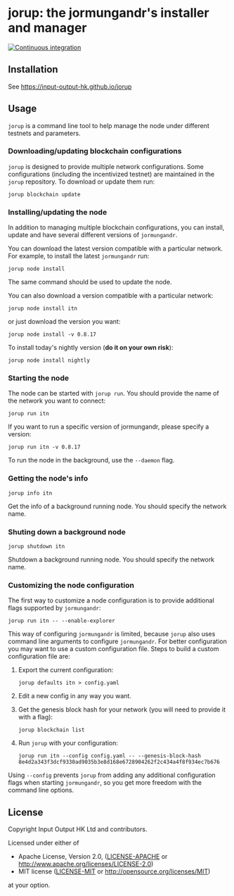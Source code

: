 # jorup: the jormungandr's installer and manager

[![Continuous integration][gh-actions-badge]][gh-actions-link]

## Installation

See https://input-output-hk.github.io/jorup

## Usage

`jorup` is a command line tool to help manage the node under different testnets
and parameters.

### Downloading/updating blockchain configurations

`jorup` is designed to provide multiple network configurations. Some
configurations (including the incentivized testnet) are maintained in the
`jorup` repository. To download or update them run:

	jorup blockchain update

### Installing/updating the node

In addition to managing multiple blockchain configurations, you can install,
update and have several different versions of `jormungandr`.

You can download the latest version compatible with a particular network. For
example, to install the latest `jormungandr` run:

	jorup node install

The same command should be used to update the node.

You can also download a version compatible with a particular network:

	jorup node install itn

or just download the version you want:

	jorup node install -v 0.8.17

To install today's nightly version (**do it on your own risk**):

	jorup node install nightly

### Starting the node

The node can be started with `jorup run`. You should provide the name of the
network you want to connect:

	jorup run itn

If you want to run a specific version of jormungandr, please specify a version:

	jorup run itn -v 0.8.17

To run the node in the background, use the `--daemon` flag.

### Getting the node's info

	jorup info itn

Get the info of a background running node. You should specify the network name.

### Shuting down a background node

	jorup shutdown itn

Shutdown a background running node. You should specify the network name.

### Customizing the node configuration

The first way to customize a node configuration is to provide additional flags
supported by `jormungandr`:

	jorup run itn -- --enable-explorer

This way of configuring `jormungandr` is limited, because `jorup` also uses
command line arguments to configure `jormungandr`. For better configuration you
may want to use a custom configuration file. Steps to build a custom
configuration file are:

1. Export the current configuration:

   ```jorup defaults itn > config.yaml```

2. Edit a new config in any way you want.

3. Get the genesis block hash for your network (you will need to provide it with
   a flag):

   ```jorup blockchain list```

4. Run `jorup` with your configuration:

   ```jorup run itn --config config.yaml -- --genesis-block-hash 8e4d2a343f3dcf9330ad9035b3e8d168e6728904262f2c434a4f8f934ec7b676```

Using `--config` prevents `jorup` from adding any additional configuration flags
when starting `jormungandr`, so you get more freedom with the command line
options.

## License

Copyright Input Output HK Ltd and contributors.

Licensed under either of

* Apache License, Version 2.0, ([LICENSE-APACHE](LICENSE-APACHE) or http://www.apache.org/licenses/LICENSE-2.0)
* MIT license ([LICENSE-MIT](LICENSE-MIT) or http://opensource.org/licenses/MIT)

at your option.

[gh-actions-link]: https://github.com/input-output-hk/jorup/actions?query=workflow%3A%22Continuous+integration%22
[gh-actions-badge]: https://github.com/input-output-hk/jorup/workflows/Continuous%20integration/badge.svg
